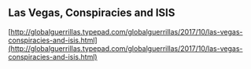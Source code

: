 ## Las Vegas, Conspiracies and ISIS
  
  [http://globalguerrillas.typepad.com/globalguerrillas/2017/10/las-vegas-conspiracies-and-isis.html](http://globalguerrillas.typepad.com/globalguerrillas/2017/10/las-vegas-conspiracies-and-isis.html)